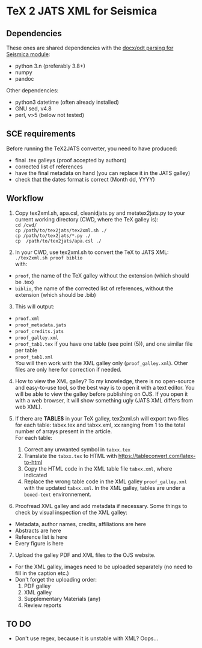 # TeX 2 JATS XML for Seismica


## Dependencies
These ones are shared dependencies with the [docx/odt parsing for Seismica module](https://github.com/WeAreSeismica/seismica-sce):
- python 3.n (preferably 3.8+)
- numpy
- pandoc

Other dependencies:
- python3 datetime (often already installed)
- GNU sed, v4.8
- perl, v>5 (below not tested)


## SCE requirements
Before running the TeX2JATS converter, you need to have produced:
- final .tex galleys (proof accepted by authors)
- corrected list of references
- have the final metadata on hand (you can replace it in the JATS galley)
- check that the dates format is correct (Month dd, YYYY)


## Workflow
1) Copy tex2xml.sh, apa.csl, cleanidjats.py and metatex2jats.py to your current working directory (CWD, where the TeX galley is):  
`cd /cwd/`  
`cp /path/to/tex2jats/tex2xml.sh ./`  
`cp /path/to/tex2jats/*.py ./`  
`cp  /path/to/tex2jats/apa.csl ./`  

2) In your CWD, use tex2xml.sh to convert the TeX to JATS XML:  
`./tex2xml.sh proof biblio`  
with:  
- `proof`, the name of the TeX galley without the extension (which should be .tex)
- `biblio`, the name of the corrected list of references, without the extension (which should be .bib)

3) This will output:
- `proof.xml`  
- `proof_metadata.jats`  
- `proof_credits.jats`
- `proof_galley.xml`
- `proof_tab1.tex` if you have one table (see point (5)), and one similar file per table
- `proof_tab1.xml`  
You will then work with the XML galley only (`proof_galley.xml`). Other files are only here for correction if needed.

4) How to view the XML galley? To my knowledge, there is no open-source and easy-to-use tool, so the best way is to open it with a text editor. You will be able to view the galley before publishing on OJS. If you open it with a web browser, it will show something ugly (JATS XML differs from web XML).

5) If there are **TABLES** in your TeX galley, tex2xml.sh will export two files for each table: tabxx.tex and tabxx.xml, xx ranging from 1 to the total number of arrays present in the article.  
For each table:  
    1)  Correct any unwanted symbol in `tabxx.tex`
    2)  Translate the `tabxx.tex` to HTML with https://tableconvert.com/latex-to-html
    3)  Copy the HTML code  in the XML table file `tabxx.xml`, where indicated
    4)  Replace the wrong table code in the XML galley `proof_galley.xml` with the updated `tabxx.xml`. In the XML galley, tables are under a `boxed-text` environnement.

6) Proofread XML galley and add metadata if necessary. Some things to check by visual inspection of the XML galley:
- Metadata, author names, credits, affiliations are here
- Abstracts are here
- Reference list is here
- Every figure is here 

7) Upload the galley PDF and XML files to the OJS website. 
- For the XML galley, images need to be uploaded separately (no need to fill in the caption etc.)
- Don't forget the uploading order:
    1) PDF galley
    2) XML galley
    3) Supplementary Materials (any)
    4) Review reports

## TO DO
- Don't use regex, because it is unstable with XML? Oops...
